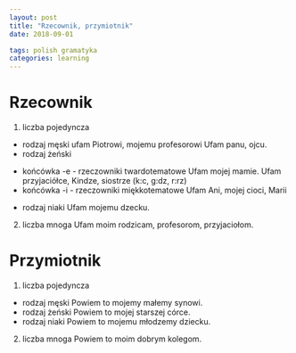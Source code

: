 ```yaml
---
layout: post
title: "Rzecownik, przymiotnik"
date: 2018-09-01

tags: polish gramatyka
categories: learning
---
```

# Rzecownik

1. liczba pojedyncza
* rodzaj męski
ufam Piotrowi, mojemu profesorowi
Ufam panu, ojcu.
* rodzaj żeński
- końcówka -e - rzeczowniki twardotematowe
Ufam mojej mamie.
Ufam przyjaciółce, Kindze, siostrze (k:c, g:dz, r:rz)
- końcówka -i - rzeczowniki miękkotematowe
Ufam Ani, mojej cioci, Marii
* rodzaj niaki
Ufam mojemu dzecku.

2. liczba mnoga
Ufam moim rodzicam, profesorom, przyjaciołom.

# Przymiotnik

1. liczba pojedyncza
* rodzaj męski
Powiem to mojemy małemy synowi.
* rodzaj żeński
Powiem to mojej starszej córce.
* rodzaj niaki
Powiem to mojemu młodzemy dziecku.
2. liczba mnoga
Powiem to moim dobrym kolegom.
